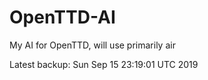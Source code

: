 # OpenTTD-AI
My AI for OpenTTD, will use primarily air

Latest backup: Sun Sep 15 23:19:01 UTC 2019
